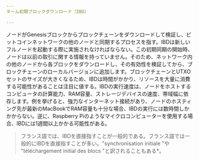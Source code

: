 ```yaml
---
ターム初期ブロックダウンロード（IBD）

---
```

ノードがGenesisブロックからブロックチェーンをダウンロードして検証し、ビットコインネットワークの他のノードと同期するプロセスを指す。IBDは新しいフルノードを起動する際に実施されなければならない。この初期同期の開始時、ノードは以前の取引に関する情報を持っていません。そのため、ネットワーク内の他のノードから各ブロックをダウンロードし、その有効性を検証してから、ブロックチェーンのローカルバージョンに追加します。ブロックチェーンとUTXOセットのサイズが大きくなるため、IBDは時間がかかり、リソースを大量に消費する可能性があることは注目に値する。IBDの実行速度は、ノードをホストするコンピュータの計算能力、RAM容量、ストレージデバイスの速度、帯域幅に依存します。例を挙げると、強力なインターネット接続があり、ノードのホスティング先が最新のMacBookでRAM容量も十分な場合、IBDの実行には数時間しかかからない。逆に、Raspberry Piのようなマイクロコンピューターを使用する場合、IBDには1週間以上かかる可能性がある。

> フランス語では、IBDを直接指すことが一般的である。フランス語では一般的にIBDを直接指すことが多い。"synchronisation initiale "や "téléchargement initial des blocs "と訳されることもある*。